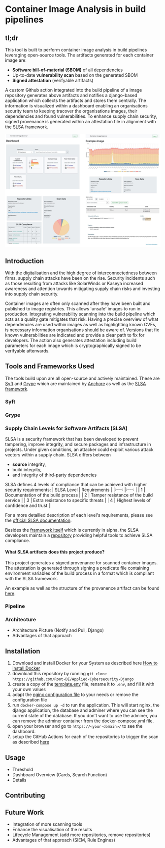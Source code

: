 # Container Image Analysis in build pipelines

## tl;dr
This tool is built to perform container image analysis in build pipelines leveraging open-source tools. The artifacts generated for each container image are:
- **Software bill-of-material (SBOM)** of all dependencies
- Up-to-date **vulnerability scan** based on the generated SBOM
- **Signed attestation** (verifyable artifacts)

A custom Github action integrated into the build pipeline of a image repository generates above artifacts and notifies a django-based application which collects the artifacts and stores them centrally. The information is visualized within a dashboard enabling an organisations security team to keeping tracover the organisations images, their dependencies and found vulnerabilities. To enhance supply chain security, signed provenance is generated within an attestation file in alignment with the SLSA framework.

![dashboard-example](./docs/tool_screenshots.jpg)


## Introduction
With the digitalisation and the high degree of interconnectedness between firms, supply chain attacks have been on the rise. Security incidents such as those resulting from attacks like SolarWinds or Kaseya increased awareness and attention towards mitigating supply chain risks and investing into supply chain security.

Container images are often only scanned after they have been built and published to image registries. This allows 'unsafe' images to run in production. Integrating vulnerability scanning into the build pipeline which acts as a quality gate mitigates that risk. Having a precise overview of what dependencies are used within images as well as highlighting known CVEs, is necessary information organisations should be aware of. Versions that fix known vulnerabilities are indicated and provide a clear path to fix for developers. 
The action also generates attestation including build parameters for each image which is cryptographically signed to be verifyable afterwards.

## Tools and Frameworks Used
The tools build upon are all open-source and actively maintained. These are [Syft](https://github.com/anchore/syft) and [Grype](https://github.com/anchore/grype) which are maintained by [Anchore](https://github.com/anchore) as well as the [SLSA framework](https://slsa.dev/).

### Syft

### Grype

### Supply Chain Levels for Software Artifacts (SLSA)
SLSA is a security framework that has been developed to prevent tampering, improve integrity, and secure packages and infrastructure in projects. Under given conditions, an attacker could exploit various attack vectors within a supply chain. SLSA differs between 
- **source** integrity,
- build integrity, 
- and integrity of third-party dependencies

SLSA defines 4 levels of compliance that can be achieved with higher security requirements:
|   SLSA Level	|   Requirements	|
|:---:	|:---:	|
|   1	|   Documentation of the build process	|
|   2	|   Tamper resistance of the build service	|
|   3	|   Extra resistance to specific threats	|
|   4	|   Highest levels of confidence and trust	|

For a more detailled description of each level's requirements, please see the [official SLSA documentation](https://slsa.dev/spec/v0.1/levels).


Besides the [framework itself](https://slsa.dev/spec/v0.1/index) which is currently in alpha, the SLSA developers maintain a [repository](https://github.com/slsa-framework/slsa-github-generator) providing helpful tools to achieve SLSA compliance.

#### What SLSA artifacts does this project produce?
This project generates a signed provenance for scanned container images. The attestation is generated through signing a predicate file containing environment variables of the build process in a format which is compliant with the SLSA framework.

An example as well as the structure of the provanence artifact can be found [here](https://slsa.dev/provenance/v0.2).


### Pipeline

### Architecture
- Architecture Picture (Notify and Pull, Django)
- Advantages of that approach


## Installation
1. Download and install Docker for your System as described here [How to install Docker](https://docs.docker.com/get-docker/)
2. download this repository by running `git clone https://github.com/Root-DE/Applied-Cybersecurity-Django`
2. create a copy of the [template.env](./template.env) file, rename it to `.env`, and fill it with your own values
3. adapt the [nginx configuration file](./nginx/conf.d/nginx_django.conf) to your needs or remove the configuration file
4. run `docker-compose up -d` to run the application. This will start nginx, the django application, the database and adminer where you can see the current state of the database. If you don't want to use the adminer, you can remove the adminer container from the docker-compose.yml file.
5. open your browser and go to `https://<your-domain>/` to see the dashboard.
6. setup the GitHub Actions for each of the repositories to trigger the scan as described [here](https://github.com/Root-DE/Scan-Action)

## Usage
- Threshold
- Dashboard Overview (Cards, Search Function)
- Details

## Contributing

## Future Work
- Integration of more scanning tools
- Enhance the visualisation of the results
- Lifecycle Management (add more repositories, remove repositories)
- Advantages of that approach (SIEM, Rule Engines)
